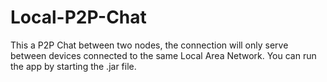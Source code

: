 ﻿# Local-P2P-Chat
This a P2P Chat between two nodes, the connection will only serve between devices connected to the same Local Area Network. You can run the app by starting the .jar file.
